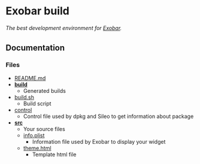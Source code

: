 # Exobar build

###### The best development environment for [Exobar](https://repo.nepeta.me/depiction/me.nepeta.exobar).


## Documentation
### Files
- [README.md](./README.md)
- **[build](./build/)**
    - Generated builds
- [build.sh](./build.sh)    
    - Build script
- [control](./control)
    - Control file used by dpkg and Sileo to get information about package
- **[src](./src/)**
    - Your source files
    - [info.plist](./src/info.plist)
        - Information file used by Exobar to display your widget
    - [theme.html](./src/theme.html)
        - Template html file
